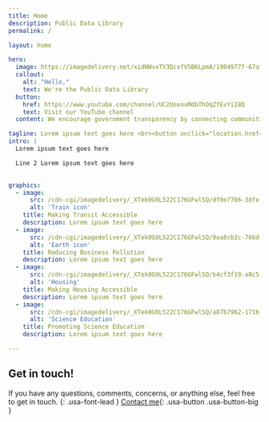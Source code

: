 ```yaml
---
title: Home
description: Public Data Library
permalink: /

layout: home

hero:
  image: https://imagedelivery.net/xidNWvxTY3DcxfV5BKLpmA/1904977f-67af-435f-c3a3-3b1e9f42c600/unlimited
  callout:
    alt: "Hello,"
    text: We're the Public Data Library
  button:
    href: https://www.youtube.com/channel/UC2UnxouMdbThOqZfEvYiI8Q
    text: Visit our YouTube channel
  content: We encourage government transparency by connecting communities to hard-to-find government documents - for free.

tagline: Lorem ipsum text goes here <br><button onclick="location.href='Lorem ipsum text goes here'" class="">Donate</button>
intro: |
  Lorem ipsum text goes here

  Line 2 Lorem ipsum text goes here
  

graphics:
  - image:
      src: /cdn-cgi/imagedelivery/_XTek0G9L522C176GFwlSQ/df0e7766-3dfe-46d3-5ce2-ddfcfe746700/uswdsgraphics
      alt: 'Train icon'
    title: Making Transit Accessible
    description: Lorem ipsum text goes here
  - image:
      src: /cdn-cgi/imagedelivery/_XTek0G9L522C176GFwlSQ/9aa8cb2c-766d-47e8-575d-1a9ff0e34d00/uswdsgraphics
      alt: 'Earth icon'
    title: Reducing Business Pollution
    description: Lorem ipsum text goes here
  - image:
      src: /cdn-cgi/imagedelivery/_XTek0G9L522C176GFwlSQ/b4cf3f19-a8c5-4b3c-5348-712818202700/uswdsgraphics
      alt: 'Housing'
    title: Making Housing Accessible
    description: Lorem ipsum text goes here
  - image:
      src: /cdn-cgi/imagedelivery/_XTek0G9L522C176GFwlSQ/a87b7962-1716-4bac-d32d-8cd5b0ccd400/uswdsgraphics
      alt: 'Science Education'
    title: Promoting Science Education
    description: Lorem ipsum text goes here

---
```

## Get in touch!

If you have any questions, comments, concerns, or anything else, feel free to get in touch.
{: .usa-font-lead }
[Contact me](/contact/){: .usa-button .usa-button-big }
